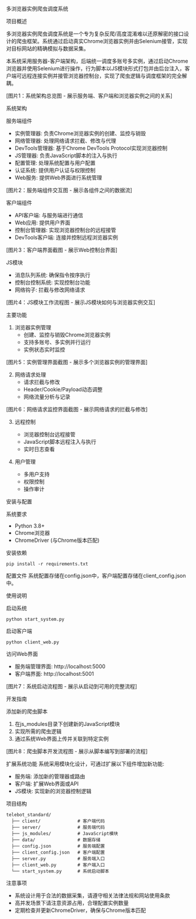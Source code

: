 多浏览器实例爬虫调度系统

项目概述

多浏览器实例爬虫调度系统是一个专为复杂反爬/高度混淆难以还原解密的接口设计的爬虫框架。系统通过启动真实Chrome浏览器实例并由Selenium接管，实现对目标网站的精确模拟与数据采集。

本系统采用服务器-客户端架构，后端统一调度多账号多实例，通过启动Chrome浏览器并使用Selenium进行操作，行为脚本以JS模块形式打包并由后台注入，客户端可远程连接实例并接管浏览器控制台，实现了爬虫逻辑与调度框架的完全解耦。

[图片1：系统架构总览图 - 展示服务端、客户端和浏览器实例之间的关系]

系统架构

服务端组件
- 实例管理器: 负责Chrome浏览器实例的创建、监控与销毁
- 网络管理器: 处理网络请求拦截、修改与代理
- DevTools管理器: 基于Chrome DevTools Protocol实现浏览器控制
- JS管理器: 负责JavaScript脚本的注入与执行
- 配置管理: 处理系统配置与用户配置
- 认证系统: 提供用户认证与权限控制
- Web服务: 提供Web界面进行系统管理

[图片2：服务端组件交互图 - 展示各组件之间的数据流]

客户端组件
- API客户端: 与服务端进行通信
- Web应用: 提供用户界面
- 控制台管理器: 实现浏览器控制台的远程接管
- DevTools客户端: 连接并控制远程浏览器实例

[图片3：客户端界面截图 - 展示Web控制台界面]

JS模块
- 消息队列系统: 确保指令按序执行
- 控制台控制系统: 实现控制台功能
- 网络钩子: 拦截与修改网络请求

[图片4：JS模块工作流程图 - 展示JS模块如何与浏览器实例交互]

主要功能

1. 浏览器实例管理
   - 创建、监控与销毁Chrome浏览器实例
   - 支持多账号、多实例并行运行
   - 实例状态实时监控

[图片5：实例管理界面截图 - 展示多个浏览器实例的管理界面]

2. 网络请求处理
   - 请求拦截与修改
   - Header/Cookie/Payload动态调整
   - 网络流量分析与记录

[图片6：网络请求监控界面截图 - 展示网络请求的拦截与修改]

3. 远程控制
   - 浏览器控制台远程接管
   - JavaScript脚本远程注入与执行
   - 实时日志查看

4. 用户管理
   - 多用户支持
   - 权限控制
   - 操作审计

安装与配置

系统要求
- Python 3.8+
- Chrome浏览器
- ChromeDriver (与Chrome版本匹配)

安装依赖
```
pip install -r requirements.txt
```

配置文件
系统配置存储在config.json中，客户端配置存储在client_config.json中。

使用说明

启动系统
```
python start_system.py
```

启动客户端
```
python client_web.py
```

访问Web界面
- 服务端管理界面: http://localhost:5000
- 客户端界面: http://localhost:5001

[图片7：系统启动流程图 - 展示从启动到可用的完整流程]

开发指南

添加新的爬虫脚本
1. 在js_modules目录下创建新的JavaScript模块
2. 实现所需的爬虫逻辑
3. 通过系统Web界面上传并关联到特定实例

[图片8：爬虫脚本开发流程图 - 展示从脚本编写到部署的流程]

扩展系统功能
系统采用模块化设计，可通过扩展以下组件增加新功能:
- 服务端: 添加新的管理器或路由
- 客户端: 扩展Web界面或API
- JS模块: 实现新的浏览器控制逻辑

项目结构
```
telebot_standard/
  ├── client/              # 客户端代码
  ├── server/              # 服务端代码
  ├── js_modules/          # JavaScript模块
  ├── data/                # 数据存储
  ├── config.json          # 服务端配置
  ├── client_config.json   # 客户端配置
  ├── server.py            # 服务端入口
  ├── client_web.py        # 客户端入口
  └── start_system.py      # 系统启动脚本
```

注意事项
- 系统设计用于合法的数据采集，请遵守相关法律法规和网站使用条款
- 高并发场景下请注意资源占用，合理配置实例数量
- 定期检查并更新ChromeDriver，确保与Chrome版本匹配 